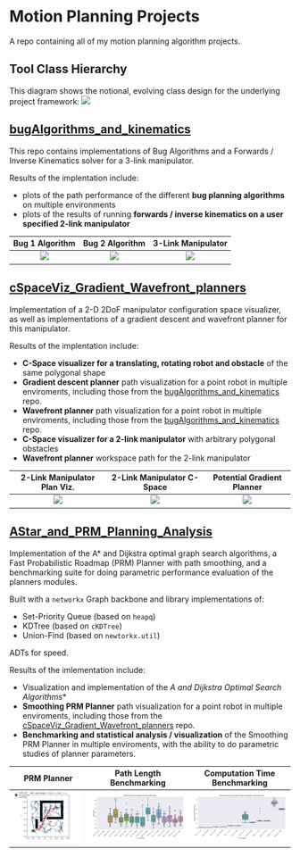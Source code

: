 # Motion Planning Projects
A repo containing all of my motion planning algorithm projects.


## Tool Class Hierarchy
This diagram shows the notional, evolving class design for the underlying project framework:
<img src="https://github.com/nicholasRenninger/Motion-Planning-Projects/blob/master/classHierarchyDiagram.png"/>


## [bugAlgorithms_and_kinematics](https://github.com/nicholasRenninger/bugAlgorithms_and_kinematics)

This repo contains implementations of Bug Algorithms and a Forwards / Inverse Kinematics solver for a 3-link manipulator. 

Results of the implentation include:

* plots of the path performance of the different **bug planning algorithms** on multiple environments
* plots of the results of running **forwards / inverse kinematics on a user specified 2-link manipulator**

Bug 1 Algorithm           |  Bug 2 Algorithm          | 3-Link Manipulator 
:-------------------------:|:-------------------------:|:-----:
![](https://github.com/nicholasRenninger/bugAlgorithms_and_kinematics/blob/master/figures/bug_scenario1-bug1.png)   |  ![](https://github.com/nicholasRenninger/bugAlgorithms_and_kinematics/blob/master/figures/bug_scenario1-bug2.png)| ![](https://github.com/nicholasRenninger/bugAlgorithms_and_kinematics/blob/master/figures/manipulator_scenario1-forward_kin_0.785_1.57_-0.524.png)

## [cSpaceViz_Gradient_Wavefront_planners](https://github.com/nicholasRenninger/cSpaceViz_Gradient_Wavefront_planners)

Implementation of a 2-D 2DoF manipulator configuration space visualizer, as well as implementations of a gradient descent and wavefront planner for this manipulator. 

Results of the implentation include:

* **C-Space visualizer for a translating, rotating robot and obstacle** of the same polygonal shape
* **Gradient descent planner** path visualization for a point robot in multiple enviroments, including those from the [bugAlgorithms_and_kinematics](https://github.com/nicholasRenninger/bugAlgorithms_and_kinematics) repo.
* **Wavefront planner** path visualization for a point robot in multiple enviroments, including those from the [bugAlgorithms_and_kinematics](https://github.com/nicholasRenninger/bugAlgorithms_and_kinematics) repo.
* **C-Space visualizer for a 2-link manipulator** with arbitrary polygonal obstacles
* **Wavefront planner** workspace path for the 2-link manipulator

2-Link Manipulator Plan Viz.           |  2-Link Manipulator C-Space          | Potential Gradient Planner
:-------------------------:|:-------------------------:|:-----:
![](https://github.com/nicholasRenninger/cSpaceViz_Gradient_Wavefront_planners/blob/master/figures/manipulator_env3-workspace.png)   |  ![](https://github.com/nicholasRenninger/cSpaceViz_Gradient_Wavefront_planners/blob/master/figures/manipulator_env3-wavefrontPlannerwavefront.png)| ![](https://github.com/nicholasRenninger/cSpaceViz_Gradient_Wavefront_planners/blob/master/figures/gradient_env2-gradientPlanner.png)

## [AStar_and_PRM_Planning_Analysis](https://github.com/nicholasRenninger/AStar_and_PRM_Planning_Analysis)

Implementation of the A* and Dijkstra optimal graph search algorithms, a Fast Probabilistic Roadmap (PRM) Planner with path smoothing, and a benchmarking suite for doing parametric performance evaluation of the planners modules. 

Built with a `networkx` Graph backbone and library implementations of:
* Set-Priority Queue (based on `heapq`)
* KDTree (based on `cKDTree`)
* Union-Find (based on `newtorkx.util`)

ADTs for speed.

Results of the imlementation include:

* Visualization and implementation of the **A* and Dijkstra Optimal Search Algorithms**
* **Smoothing PRM Planner** path visualization for a point robot in multiple enviroments, including those from the [cSpaceViz_Gradient_Wavefront_planners](https://github.com/nicholasRenninger/cSpaceViz_Gradient_Wavefront_planners) repo.
* **Benchmarking and statistical analysis / visualization** of the Smoothing PRM Planner in multiple enviroments, with the ability to do parametric studies of planner parameters.

PRM Planner           |  Path Length Benchmarking          | Computation Time Benchmarking
:-------------------------:|:-------------------------:|:-----:
![](https://github.com/nicholasRenninger/AStar_and_PRM_Planning_Analysis/blob/master/figures/prmPointRobot_env2-PRM%20-%20path%20length%20%3D%2015.8%20%20n%20%3D%20250%20%20r%20%3D%202.png)   |  ![](https://github.com/nicholasRenninger/AStar_and_PRM_Planning_Analysis/blob/master/figures/prmPointRobotBenchmark_env1-pathLength-PRM_stats.png)| ![](https://github.com/nicholasRenninger/AStar_and_PRM_Planning_Analysis/blob/master/figures/prmPointRobotBenchmark_env3-computationTimeInSeconds-PRM_stats.png)
